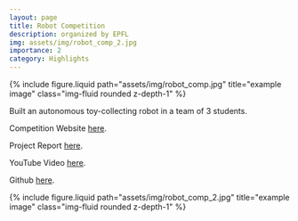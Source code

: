 ```yaml
---
layout: page
title: Robot Competition
description: organized by EPFL
img: assets/img/robot_comp_2.jpg
importance: 2
category: Highlights
---
```



<div class="row justify-content-center">
    <div class="col-sm-6 mt-3 mt-md-0">
        {% include figure.liquid path="assets/img/robot_comp.jpg" title="example image" class="img-fluid rounded z-depth-1" %}
    </div>
</div>





Built an autonomous toy-collecting robot in a team of 3 students.


Competition Website <a href="https://robot-competition.epfl.ch">here</a>.

Project Report <a href="https://drive.google.com/file/d/18kk11CQanNoG4Ilh3oWWKA8TibPmwTKp/view">here</a>.

YouTube Video <a href="https://www.youtube.com/watch?v=vqCzc3zlJ8U">here</a>.

Github <a href="https://github.com/nlugon/Robot-Comp">here</a>.


<div class="row justify-content-center">
    <div class="col-sm-12 mt-3 mt-md-0">
        {% include figure.liquid path="assets/img/robot_comp_2.jpg" title="example image" class="img-fluid rounded z-depth-1" %}
    </div>
</div>




